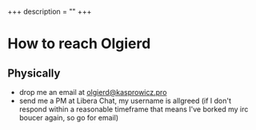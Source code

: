 +++
description = ""
+++

# How to reach Olgierd

## Physically
- drop me an email at olgierd@kasprowicz.pro
- send me a PM at Libera Chat, my username is allgreed (if I don't respond within a reasonable timeframe that means I've borked my irc boucer again, so go for email)
